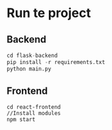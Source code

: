 # Run te project

## Backend

```python
cd flask-backend
pip install -r requirements.txt
python main.py
```
## Frontend

```
cd react-frontend
//Install modules
npm start
```
